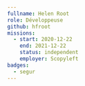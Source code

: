 ```yaml
---
fullname: Helen Root
role: Développeuse
github: hfroot
missions:
  - start: 2020-12-22
    end: 2021-12-22
    status: independent
    employer: Scopyleft
badges:
  - segur
---
```


